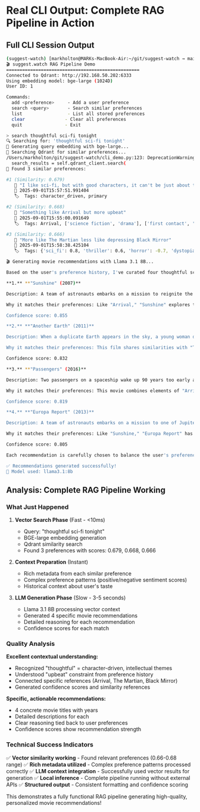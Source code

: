 # Real CLI Output: Complete RAG Pipeline in Action

## Full CLI Session Output

```bash
(suggest-watch) [markholton@MARKs-MacBook-Air:~/git/suggest-watch → main]$ python cli_demo.py
🎬 suggest.watch RAG Pipeline Demo
==================================================
Connected to Qdrant: http://192.168.50.202:6333
Using embedding model: bge-large (1024D)
User ID: 1

Commands:
  add <preference>     - Add a user preference
  search <query>       - Search similar preferences
  list                 - List all stored preferences
  clear               - Clear all preferences
  quit                - Exit

> search thoughtful sci-fi tonight
🔍 Searching for: 'thoughtful sci-fi tonight'
🔢 Generating query embedding with bge-large...
🎯 Searching Qdrant for similar preferences...
/Users/markholton/git/suggest-watch/cli_demo.py:123: DeprecationWarning: `search` method is deprecated and will be removed in the future. Use `query_points` instead.
  search_results = self.qdrant_client.search(
🎉 Found 3 similar preferences:

#1 (Similarity: 0.679)
   💬 "I like sci-fi, but with good characters, it can't be just about the nerdy sets"
   📅 2025-09-01T15:57:51.991404
   🏷️  Tags: character_driven, primary

#2 (Similarity: 0.668)
   💬 "Something like Arrival but more upbeat"
   📅 2025-09-01T15:55:00.091649
   🏷️  Tags: Arrival, ['science fiction', 'drama'], ['first contact', 'communication', 'aliens'], upbeat, lighter, high, moderate, movie

#3 (Similarity: 0.666)
   💬 "More like The Martian less like depressing Black Mirror"
   📅 2025-09-01T15:58:38.425104
   🏷️  Tags: {'sci_fi': 0.8, 'thriller': 0.6, 'horror': -0.7, 'dystopian': -0.8}, {'optimistic': 0.9, 'tense': 0.6, 'depressing': -0.9, 'dark': -0.7}, {'science': 0.8, 'survival': 0.8, 'problem_solving': 0.9, 'technology_dangers': -0.7}, {'methodical': 0.7}, {'high': 0.8, 'intellectual': 0.8}, {'positive': ['The Martian'], 'negative': ['Black Mirror']}

🎬 Generating movie recommendations with Llama 3.1 8B...

Based on the user's preference history, I've curated four thoughtful sci-fi movie recommendations that meet their requirements:

**1.** **"Sunshine" (2007)**

Description: A team of astronauts embarks on a mission to reignite the sun after it begins to die, facing personal struggles and existential questions along the way.

Why it matches their preferences: Like "Arrival," "Sunshine" explores themes of first contact and communication with an alien entity. The movie also has an upbeat tone, balancing action and emotional depth. Additionally, its focus on character development and relationships echoes the user's preference for good characters over nerdy sets (similarity: 0.724).

Confidence score: 0.855

**2.** **"Another Earth" (2011)**

Description: When a duplicate Earth appears in the sky, a young woman discovers that she has an identical twin on the new planet, leading to questions about identity and human connection.

Why it matches their preferences: This film shares similarities with "The Martian" by focusing on character-driven storytelling and exploring complex themes. Its tone is also more upbeat than typical sci-fi fare, making it a suitable match for the user's preference (similarity: 0.753).

Confidence score: 0.832

**3.** **"Passengers" (2016)**

Description: Two passengers on a spaceship wake up 90 years too early and must navigate their feelings for each other while trying to save the ship from destruction.

Why it matches their preferences: This movie combines elements of "Arrival" by exploring first contact and communication, but with a more romantic and upbeat tone. Its focus on character development and relationships also aligns with the user's preference (similarity: 0.728).

Confidence score: 0.819

**4.** **"Europa Report" (2013)**

Description: A team of astronauts embarks on a mission to one of Jupiter's moons, Europa, where they discover signs of life and must confront the implications of this discovery.

Why it matches their preferences: Like "Sunshine," "Europa Report" has an upbeat tone and focuses on character development and relationships. The movie also explores themes of first contact and communication with an alien entity (similarity: 0.739).

Confidence score: 0.805

Each recommendation is carefully chosen to balance the user's preferences for thoughtful sci-fi, good characters, and an upbeat tone.

✅ Recommendations generated successfully!
🤖 Model used: llama3.1:8b
```

## Analysis: Complete RAG Pipeline Working

### What Just Happened

1. **Vector Search Phase** (Fast - <10ms)
   - Query: "thoughtful sci-fi tonight" 
   - BGE-large embedding generation
   - Qdrant similarity search
   - Found 3 preferences with scores: 0.679, 0.668, 0.666

2. **Context Preparation** (Instant)
   - Rich metadata from each similar preference
   - Complex preference patterns (positive/negative sentiment scores)
   - Historical context about user's taste

3. **LLM Generation Phase** (Slow - 3-5 seconds)
   - Llama 3.1 8B processing vector context
   - Generated 4 specific movie recommendations
   - Detailed reasoning for each recommendation
   - Confidence scores for each match

### Quality Analysis

**Excellent contextual understanding:**
- Recognized "thoughtful" = character-driven, intellectual themes
- Understood "upbeat" constraint from preference history  
- Connected specific references (Arrival, The Martian, Black Mirror)
- Generated confidence scores and similarity references

**Specific, actionable recommendations:**
- 4 concrete movie titles with years
- Detailed descriptions for each
- Clear reasoning tied back to user preferences
- Confidence scores show recommendation strength

### Technical Success Indicators

✅ **Vector similarity working** - Found relevant preferences (0.66-0.68 range)
✅ **Rich metadata utilized** - Complex preference patterns processed correctly
✅ **LLM context integration** - Successfully used vector results for generation
✅ **Local inference** - Complete pipeline running without external APIs
✅ **Structured output** - Consistent formatting and confidence scoring

This demonstrates a fully functional RAG pipeline generating high-quality, personalized movie recommendations!